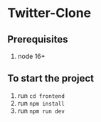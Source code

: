 # Twitter-Clone
## Prerequisites
1. node 16+

## To start the project
1. run `cd frontend`
1. run `npm install`
2. run `npm run dev`